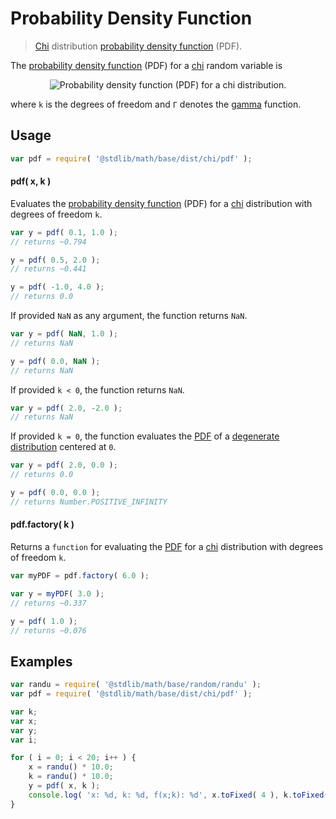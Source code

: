 # Probability Density Function

> [Chi][chi] distribution [probability density function][pdf] (PDF).


<section class="intro">

The [probability density function][pdf] (PDF) for a [chi][chi] random variable is

<!-- <equation class="equation" label="eq:pdf" align="center" raw="f(x;\,k) = \frac{2^{{1-k/2}}x^{{k-1}}e^{{-x^{2}/2}}}{\Gamma(k/2)}" alt="Probability density function (PDF) for a chi distribution."> -->

<div class="equation" align="center" data-raw-text="f(x;\,k) = \frac{2^{{1-k/2}}x^{{k-1}}e^{{-x^{2}/2}}}{\Gamma(k/2)}" data-equation="eq:pdf">
    <img src="" alt="Probability density function (PDF) for a chi distribution.">
    <br>
</div>

<!-- </equation> -->

where `k` is the degrees of freedom and `Γ` denotes the [gamma][gamma] function. 

</section>

<!-- /.intro -->


<section class="usage">

## Usage

``` javascript
var pdf = require( '@stdlib/math/base/dist/chi/pdf' );
```

#### pdf( x, k )

Evaluates the [probability density function][pdf] (PDF) for a [chi][chi] distribution with degrees of freedom `k`.

``` javascript
var y = pdf( 0.1, 1.0 );
// returns ~0.794

y = pdf( 0.5, 2.0 );
// returns ~0.441

y = pdf( -1.0, 4.0 );
// returns 0.0
```

If provided `NaN` as any argument, the function returns `NaN`.

``` javascript
var y = pdf( NaN, 1.0 );
// returns NaN

y = pdf( 0.0, NaN );
// returns NaN
```

If provided `k < 0`, the function returns `NaN`.

``` javascript
var y = pdf( 2.0, -2.0 );
// returns NaN
```

If provided `k = 0`, the function evaluates the [PDF][pdf] of a [degenerate distribution][degenerate-distribution] centered at `0`.

``` javascript
var y = pdf( 2.0, 0.0 );
// returns 0.0

y = pdf( 0.0, 0.0 );
// returns Number.POSITIVE_INFINITY
```

#### pdf.factory( k )

Returns a `function` for evaluating the [PDF][pdf] for a [chi][chi] distribution with degrees of freedom `k`.

```javascript
var myPDF = pdf.factory( 6.0 );

var y = myPDF( 3.0 );
// returns ~0.337

y = pdf( 1.0 );
// returns ~0.076
```

</section>

<!-- /.usage -->


<section class="examples">

## Examples

``` javascript
var randu = require( '@stdlib/math/base/random/randu' );
var pdf = require( '@stdlib/math/base/dist/chi/pdf' );

var k;
var x;
var y;
var i;

for ( i = 0; i < 20; i++ ) {
    x = randu() * 10.0;
    k = randu() * 10.0;
    y = pdf( x, k );
    console.log( 'x: %d, k: %d, f(x;k): %d', x.toFixed( 4 ), k.toFixed( 4 ), y.toFixed( 4 ) );
}
```

</section>

<!-- /.examples -->


<section class="links">

[chi]: https://en.wikipedia.org/wiki/Chi_distribution
[degenerate-distribution]: https://en.wikipedia.org/wiki/Degenerate_distribution
[gamma]: https://en.wikipedia.org/wiki/Gamma_function
[pdf]: https://en.wikipedia.org/wiki/Probability_density_function

</section>

<!-- /.links -->
